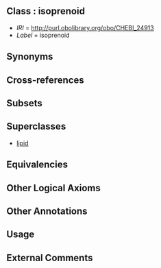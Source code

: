 
## Class : isoprenoid

 * *IRI* = http://purl.obolibrary.org/obo/CHEBI_24913
 * *Label* = isoprenoid

## Synonyms


## Cross-references


## Subsets


## Superclasses

 * [lipid](../../CHEBI/59/CHEBI_18059.md)

## Equivalencies


## Other Logical Axioms


## Other Annotations


## Usage


## External Comments

